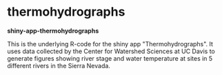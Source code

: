 thermohydrographs
=================

**shiny-app-thermohydrographs**

This is the underlying R-code for the shiny app "Thermohydrographs". It uses data collected by the Center for Watershed Sciences at UC Davis to generate figures showing river stage and water temperature at sites in 5 different rivers in the Sierra Nevada.
